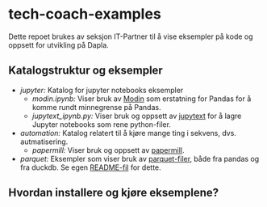 # tech-coach-examples

Dette repoet brukes av seksjon IT-Partner til å vise eksempler på kode og oppsett
for utvikling på Dapla.

## Katalogstruktur og eksempler

- _jupyter:_ Katalog for jupyter notebooks eksempler
  - _modin.ipynb:_ Viser bruk av [Modin]
    som erstatning for Pandas for å komme rundt minnegrense på Pandas.
  - _jupytext_ipynb.py:_ Viser bruk og oppsett av [jupytext]
    for å lagre Jupyter notebooks som rene python-filer.
- _automation:_ Katalog relatert til å kjøre mange ting i sekvens, dvs. autmatisering.
  - _papermill:_ Viser bruk og oppsett av [papermill].
- _parquet:_ Eksempler som viser bruk av [parquet-filer], både fra pandas og fra
  duckdb. Se egen [README-fil](./parquet/README.md) for dette.

[jupytext]: https://github.com/mwouts/jupytext#readme
[modin]: https://modin.readthedocs.io/en/stable/
[papermill]: https://papermill.readthedocs.io/en/latest/
[parquet-filer]: https://www.databricks.com/glossary/what-is-parquet

## Hvordan installere og kjøre eksemplene?
